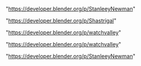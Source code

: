 "https://developer.blender.org/p/StanleeyNewman"

"https://developer.blender.org/p/Shastrigal"

"https://developer.blender.org/p/watchvalley"

 
"https://developer.blender.org/p/watchvalley"


"https://developer.blender.org/p/StanleeyNewman"


 
